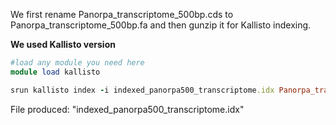 We first rename Panorpa_transcriptome_500bp.cds to Panorpa_transcriptome_500bp.fa and then gunzip it for Kallisto indexing.

**We used Kallisto version**

```ruby
#load any module you need here
module load kallisto

srun kallisto index -i indexed_panorpa500_transcriptome.idx Panorpa_transcriptome_500bp.fa.gz
```
File produced: "indexed_panorpa500_transcriptome.idx"
